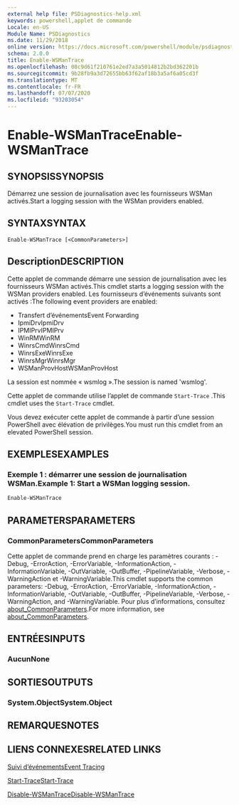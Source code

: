 ```yaml
---
external help file: PSDiagnostics-help.xml
keywords: powershell,applet de commande
Locale: en-US
Module Name: PSDiagnostics
ms.date: 11/29/2018
online version: https://docs.microsoft.com/powershell/module/psdiagnostics/enable-wsmantrace?view=powershell-5.1&WT.mc_id=ps-gethelp
schema: 2.0.0
title: Enable-WSManTrace
ms.openlocfilehash: 08c9d61f210761e2ed7a3a5014812b2bd362201b
ms.sourcegitcommit: 9b28fb9a3d72655bb63f62af18b3a5af6a05cd3f
ms.translationtype: MT
ms.contentlocale: fr-FR
ms.lasthandoff: 07/07/2020
ms.locfileid: "93203054"
---
```

# <span data-ttu-id="4f2b0-103">Enable-WSManTrace</span><span class="sxs-lookup"><span data-stu-id="4f2b0-103">Enable-WSManTrace</span></span>

## <span data-ttu-id="4f2b0-104">SYNOPSIS</span><span class="sxs-lookup"><span data-stu-id="4f2b0-104">SYNOPSIS</span></span>
<span data-ttu-id="4f2b0-105">Démarrez une session de journalisation avec les fournisseurs WSMan activés.</span><span class="sxs-lookup"><span data-stu-id="4f2b0-105">Start a logging session with the WSMan providers enabled.</span></span>

## <span data-ttu-id="4f2b0-106">SYNTAX</span><span class="sxs-lookup"><span data-stu-id="4f2b0-106">SYNTAX</span></span>

```
Enable-WSManTrace [<CommonParameters>]
```

## <span data-ttu-id="4f2b0-107">Description</span><span class="sxs-lookup"><span data-stu-id="4f2b0-107">DESCRIPTION</span></span>
<span data-ttu-id="4f2b0-108">Cette applet de commande démarre une session de journalisation avec les fournisseurs WSMan activés.</span><span class="sxs-lookup"><span data-stu-id="4f2b0-108">This cmdlet starts a logging session with the WSMan providers enabled.</span></span> <span data-ttu-id="4f2b0-109">Les fournisseurs d’événements suivants sont activés :</span><span class="sxs-lookup"><span data-stu-id="4f2b0-109">The following event providers are enabled:</span></span>

- <span data-ttu-id="4f2b0-110">Transfert d’événements</span><span class="sxs-lookup"><span data-stu-id="4f2b0-110">Event Forwarding</span></span>
- <span data-ttu-id="4f2b0-111">IpmiDrv</span><span class="sxs-lookup"><span data-stu-id="4f2b0-111">IpmiDrv</span></span>
- <span data-ttu-id="4f2b0-112">IPMIPrv</span><span class="sxs-lookup"><span data-stu-id="4f2b0-112">IPMIPrv</span></span>
- <span data-ttu-id="4f2b0-113">WinRM</span><span class="sxs-lookup"><span data-stu-id="4f2b0-113">WinRM</span></span>
- <span data-ttu-id="4f2b0-114">WinrsCmd</span><span class="sxs-lookup"><span data-stu-id="4f2b0-114">WinrsCmd</span></span>
- <span data-ttu-id="4f2b0-115">WinrsExe</span><span class="sxs-lookup"><span data-stu-id="4f2b0-115">WinrsExe</span></span>
- <span data-ttu-id="4f2b0-116">WinrsMgr</span><span class="sxs-lookup"><span data-stu-id="4f2b0-116">WinrsMgr</span></span>
- <span data-ttu-id="4f2b0-117">WSManProvHost</span><span class="sxs-lookup"><span data-stu-id="4f2b0-117">WSManProvHost</span></span>

<span data-ttu-id="4f2b0-118">La session est nommée « wsmlog ».</span><span class="sxs-lookup"><span data-stu-id="4f2b0-118">The session is named 'wsmlog'.</span></span>

<span data-ttu-id="4f2b0-119">Cette applet de commande utilise l’applet de commande `Start-Trace` .</span><span class="sxs-lookup"><span data-stu-id="4f2b0-119">This cmdlet uses the `Start-Trace` cmdlet.</span></span>

<span data-ttu-id="4f2b0-120">Vous devez exécuter cette applet de commande à partir d’une session PowerShell avec élévation de privilèges.</span><span class="sxs-lookup"><span data-stu-id="4f2b0-120">You must run this cmdlet from an elevated PowerShell session.</span></span>

## <span data-ttu-id="4f2b0-121">EXEMPLES</span><span class="sxs-lookup"><span data-stu-id="4f2b0-121">EXAMPLES</span></span>

### <span data-ttu-id="4f2b0-122">Exemple 1 : démarrer une session de journalisation WSMan.</span><span class="sxs-lookup"><span data-stu-id="4f2b0-122">Example 1: Start a WSMan logging session.</span></span>

```powershell
Enable-WSManTrace
```

## <span data-ttu-id="4f2b0-123">PARAMETERS</span><span class="sxs-lookup"><span data-stu-id="4f2b0-123">PARAMETERS</span></span>

### <span data-ttu-id="4f2b0-124">CommonParameters</span><span class="sxs-lookup"><span data-stu-id="4f2b0-124">CommonParameters</span></span>

<span data-ttu-id="4f2b0-125">Cette applet de commande prend en charge les paramètres courants : -Debug, -ErrorAction, -ErrorVariable, -InformationAction, -InformationVariable, -OutVariable, -OutBuffer, -PipelineVariable, -Verbose, -WarningAction et -WarningVariable.</span><span class="sxs-lookup"><span data-stu-id="4f2b0-125">This cmdlet supports the common parameters: -Debug, -ErrorAction, -ErrorVariable, -InformationAction, -InformationVariable, -OutVariable, -OutBuffer, -PipelineVariable, -Verbose, -WarningAction, and -WarningVariable.</span></span> <span data-ttu-id="4f2b0-126">Pour plus d’informations, consultez [about_CommonParameters](https://go.microsoft.com/fwlink/?LinkID=113216).</span><span class="sxs-lookup"><span data-stu-id="4f2b0-126">For more information, see [about_CommonParameters](https://go.microsoft.com/fwlink/?LinkID=113216).</span></span>

## <span data-ttu-id="4f2b0-127">ENTRÉES</span><span class="sxs-lookup"><span data-stu-id="4f2b0-127">INPUTS</span></span>

### <span data-ttu-id="4f2b0-128">Aucun</span><span class="sxs-lookup"><span data-stu-id="4f2b0-128">None</span></span>

## <span data-ttu-id="4f2b0-129">SORTIES</span><span class="sxs-lookup"><span data-stu-id="4f2b0-129">OUTPUTS</span></span>

### <span data-ttu-id="4f2b0-130">System.Object</span><span class="sxs-lookup"><span data-stu-id="4f2b0-130">System.Object</span></span>

## <span data-ttu-id="4f2b0-131">REMARQUES</span><span class="sxs-lookup"><span data-stu-id="4f2b0-131">NOTES</span></span>

## <span data-ttu-id="4f2b0-132">LIENS CONNEXES</span><span class="sxs-lookup"><span data-stu-id="4f2b0-132">RELATED LINKS</span></span>

[<span data-ttu-id="4f2b0-133">Suivi d’événements</span><span class="sxs-lookup"><span data-stu-id="4f2b0-133">Event Tracing</span></span>](/windows/desktop/ETW/event-tracing-portal)

[<span data-ttu-id="4f2b0-134">Start-Trace</span><span class="sxs-lookup"><span data-stu-id="4f2b0-134">Start-Trace</span></span>](start-trace.md)

[<span data-ttu-id="4f2b0-135">Disable-WSManTrace</span><span class="sxs-lookup"><span data-stu-id="4f2b0-135">Disable-WSManTrace</span></span>](Disable-WSManTrace.md)
